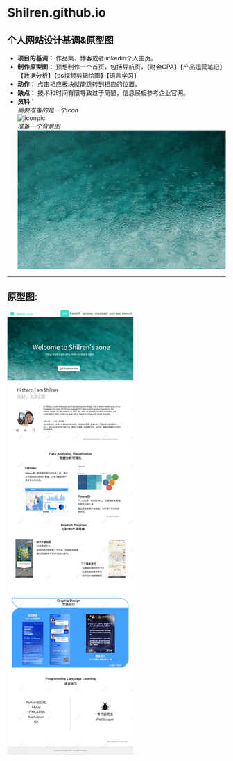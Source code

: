 # Shilren.github.io
## 个人网站设计基调&原型图
- **项目的基调：**
作品集、博客或者linkedin个人主页。
- **制作原型图：**
预想制作一个首页，包括导航页，【财会CPA】【产品运营笔记】【数据分析】【ps视频剪辑绘画】【语言学习】
- **动作：**
点击相应板块就能跳转到相应的位置。
- **缺点：**
技术和时间有限导致过于简陋，信息展板参考企业官网。
- **资料：**  
    *需要准备的是一个icon*  
    ![iconpic](picture/icon.ico "shilren's zone")  
    *准备一个背景图*
    ![backgroundpic](./picture/bule%20water.jpeg)
---
## 原型图:
![prototype](picture/首页.png "prototype")
